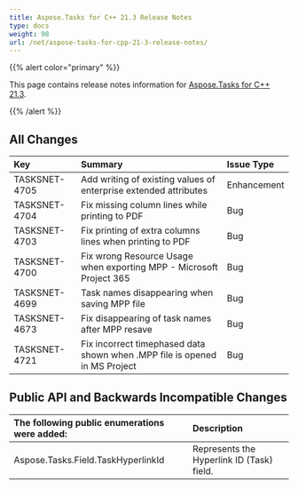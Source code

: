 ```yaml
---
title: Aspose.Tasks for C++ 21.3 Release Notes
type: docs
weight: 98
url: /net/aspose-tasks-for-cpp-21-3-release-notes/
---
```


{{% alert color="primary" %}} 

This page contains release notes information for [Aspose.Tasks for C++ 21.3](https://downloads.aspose.com/tasks/cpp/new-releases/aspose.tasks-for-c---21.3/).

{{% /alert %}}
## **All Changes**
|**Key**|**Summary**|**Issue Type**|
| :- | :- | :- |
| TASKSNET-4705 | Add writing of existing values of enterprise extended attributes | Enhancement |
| TASKSNET-4704 | Fix missing column lines while printing to PDF | Bug |
| TASKSNET-4703 | Fix printing of extra columns lines when printing to PDF | Bug |
| TASKSNET-4700 | Fix wrong Resource Usage when exporting MPP - Microsoft Project 365 | Bug |
| TASKSNET-4699 | Task names disappearing when saving MPP file | Bug |
| TASKSNET-4673 | Fix disappearing of task names after MPP resave | Bug |
| TASKSNET-4721 | Fix incorrect timephased data shown when .MPP file is opened in MS Project | Bug |

## **Public API and Backwards Incompatible Changes**
|**The following public enumerations were added:**|**Description**|
| :- | :- |
| Aspose.Tasks.Field.TaskHyperlinkId | Represents the Hyperlink ID (Task) field. |
